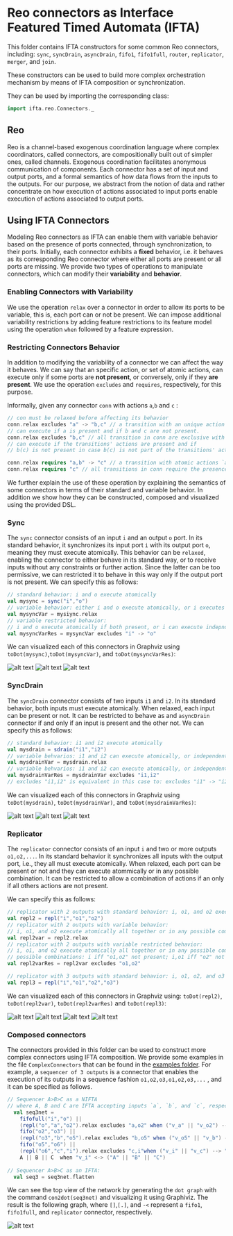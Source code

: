 # Reo connectors as Interface Featured Timed Automata (IFTA)

This folder contains IFTA constructors for some common Reo connectors, including: `sync`, `syncDrain`, `asyncDrain`, `fifo1`, `fifo1full`, `router`, `replicator`, `merger`, and `join`.
 
These constructors can be used to build more complex orchestration mechanism by means of IFTA composition or synchronization.

They can be used by importing the corresponding class:
```scala
import ifta.reo.Connectors._
```
<!--## Semantics of Reo Connectors-->

## Reo

Reo is a channel-based exogenous coordination language where complex coordinators, called connectors, are compositionally built out of simpler ones, called channels. Exogenous coordination facilitates anonymous communication of components. Each connector has a set of input and output ports, and a formal semantics of how data flows from the inputs to the outputs. For our purpose, we abstract from the notion of data and rather concentrate on how execution of actions associated to input ports enable execution of actions associated to output ports.

## Using IFTA Connectors

Modeling Reo connectors as IFTA can enable them with variable behavior based on the presence of ports connected, through synchronization, to their ports. 
Initially, each connector exhibits a **fixed** behavior, i.e. it behaves as its corresponding Reo connector where either all ports are present or all ports are missing. 
We provide two types of operations to manipulate connectors, which can modify their **variability** and **behavior**. 

### Enabling Connectors with Variability
We use the operation `relax` over a connector in order to allow its ports to be variable, this is, each port can or not be present.
We can impose additional variability restrictions by adding feature restrictions to its feature model using the operation `when` followed by a feature expression. 

### Restricting Connectors Behavior
In addition to modifying the variability of a connector we can affect the way it behaves. 
We can say that an specific action, or set of atomic actions, can execute only if some ports are **not present**, or conversely, only if they **are present**.
We use the operation `excludes` and `requires`, respectively, for this purpose.   

Informally, given any connector `conn` with actions `a`,`b` and `c` :
```scala
// con must be relaxed before affecting its behavior
conn.relax excludes "a" -> "b,c" // a transition with an unique action `a` is exclusive with respect to `b` and `c`,i.e.:
// can execute if a is present and if b and c are not present.
conn.relax excludes "b,c" // all transition in conn are exclusive with respect to `b` and `c`, i.e.:
// can execute if the transitions' actions are present and if 
// b(c) is not present in case b(c) is not part of the transitions' actions.

conn.relax requires "a,b" -> "c" // a transition with atomic actions `a` and `b` requires the presence of `c` to be enabled.
conn.relax requires "c" // all transitions in conn require the presence of `c`.
```

We further explain the use of these operation by explaining the semantics of some connectors in terms of their standard and variable behavior. 
In addition we show how they can be constructed, composed and visualized using the provided DSL. 

### Sync
The `sync` connector consists of an input `i` and an output `o` port. In its standard behavior, it synchronizes its input port `i` with its output port `o`, meaning they must execute atomically. 
This behavior can be `relaxed`, enabling the connector to either behave in its standard way, or to receive inputs without any constraints or further action.
Since the latter can be too permissive, we can restricted it to behave in this way only if the output port is not present.
We can specify this as follows:

```scala
// standard behavior: i and o execute atomically
val mysync = sync("i","o")
// variable behavior: either i and o execute atomically, or i executes independently
val mysyncVar = mysiync.relax
// variable restricted behavior: 
// i and o execute atomically if both present, or i can execute indepndently if o is not present
val mysyncVarRes = mysyncVar excludes "i" -> "o"
```

We can visualized each of this connectors in Graphviz using `toDot(mysync)`,`toDot(mysyncVar)`, and `toDot(mysyncVarRes)`:

![alt text](https://cdn.rawgit.com/joseproenca/ifta/master/src/main/scala/ifta/reo/images/reo-sync.svg "IFTA view of a Sync with standard behavior")
![alt text](https://cdn.rawgit.com/joseproenca/ifta/master/src/main/scala/ifta/reo/images/reo-sync-relax.svg "IFTA view of a Sync with variable behavior")
![alt text](https://cdn.rawgit.com/joseproenca/ifta/master/src/main/scala/ifta/reo/images/reo-sync-relax-excludes.svg "IFTA view of a Sync with variable restricted behavior")

### SyncDrain
The `syncDrain` connector consists of two inputs `i1` and `i2`. In its standard behavior, both inputs must execute atomically. 
When relaxed, each input can be present or not. It can be restricted to behave as and `asyncDrain` connector if and only if an input is present and the other not.
We can specify this as follows:

```scala
// standard behavior: i1 and i2 execute atomically
val mysdrain = sdrain("i1","i2")
// variable behvarios: i1 and i2 can execute atomically, or independently.
val mysdrainVar = mysdrain.relax
// variable behvarios: i1 and i2 can execute atomically, or independently if the other one is missing.
val mysdrainVarRes = mysdrainVar excludes "i1,i2"
// excludes "i1,i2" is equivalent in this case to: excludes "i1" -> "i2"  excludes "i2" -> "i1"
```

We can visualized each of this connectors in Graphviz using `toDot(mysdrain)`, `toDot(mysdrainVar)`, and `toDot(mysdrainVarRes)`:

![alt text](https://cdn.rawgit.com/joseproenca/ifta/master/src/main/scala/ifta/reo/images/reo-sdrain.svg "IFTA view of a Syncdrain with standard behavior")
![alt text](https://cdn.rawgit.com/joseproenca/ifta/master/src/main/scala/ifta/reo/images/reo-sdrain-relax.svg "IFTA view of a Syncdrain with variable behavior")
![alt text](https://cdn.rawgit.com/joseproenca/ifta/master/src/main/scala/ifta/reo/images/reo-sdrain-relax-excludes.svg "IFTA view of a Syncdrain with variable restricted behavior")

<!--### AsyncDrain-->

<!--The `asyncDrain` connector consists of two inputs `i1` and `i2`. Receives inputs in either of its ports without further action. -->

<!--It can be specified as follows-->
<!--```scala-->
<!--val myasdrain = asdrain("i1","i2")-->
<!--```-->
<!--and visualized in Graphviz using `toDot(myasdrain)`:-->

<!--![alt text](https://cdn.rawgit.com/joseproenca/ifta/master/src/main/scala/ifta/reo/images/asdrain.svg "AsyncDrain connector as IFTA")-->


### Replicator 

The `replicator` connector consists of an input `i` and two or more outputs `o1,o2,...`. 
In its standard behavior it synchronizes all inputs with the output port, i.e., they all must execute atomically.
When relaxed, each port can be present or not and they can execute atommically or in any possible combination. 
It can be restricted to allow a combination of actions if an only if all others actions are not present.
 <!--e.g.: if any of its outputs is missing, only the outputs that are present are synchonized with the input, and if the input is missing, it behaves as a `syndrain` synchronizing the execution of all the inputs that are present. -->
We can specify this as follows:

```scala
// replicator with 2 outputs with standard behavior: i, o1, and o2 execute atomically
val repl2 = repl("i","o1","o2")
// replicator with 2 outputs with variable behavior:
// i, o1, and o2 execute atomically all together or in any possible combination
val repl2var = repl2.relax
// replicator with 2 outputs with variable restricted behavior:
// i, o1, and o2 execute atomically all together or in any possible combination if and only if the other actions are not present
// possible combinations: i iff "o1,o2" not present; i,o1 iff "o2" not present; i,o2 iff "o1" not present
val repl2varRes = repl2var excludes "o1,o2"

// replicator with 3 outputs with standard behavior: i, o1, o2, and o3 execute atomically
val repl3 = repl("i","o1","o2","o3")

```

We can visualized each of this connectors in Graphviz using: `toDot(repl2)`, `toDot(repl2var)`, `toDot(repl2varRes)` and `toDot(repl3)`:

![alt text](https://cdn.rawgit.com/joseproenca/ifta/master/src/main/scala/ifta/reo/images/reo-repl2.svg "IFTA view of a Replicator with 2 outpus and standard behavior")
![alt text](https://cdn.rawgit.com/joseproenca/ifta/master/src/main/scala/ifta/reo/images/reo-repl2-relax.svg "IFTA view of a Replicator with 2 outpus and variable behavior")
![alt text](https://cdn.rawgit.com/joseproenca/ifta/master/src/main/scala/ifta/reo/images/reo-repl2-relax-excludes.svg "IFTA view of a Replicator with 2 outpus and variable restricted behavior")
![alt text](https://cdn.rawgit.com/joseproenca/ifta/master/src/main/scala/ifta/reo/images/reo-repl3.svg "IFTA view of a Replicator with 3 outputs and standard behavior")
<!--### Merger-->

<!--The `merger` connector consists of two or more inputs `i1,i2,...` and an output `o`. In its standard behavior it synchronizes each input with the output port. If any of its inputs is missing, it synchronizes only each input present with the output. In addition, if the output is missing, it behaves as an `asyndrain` connector, enabling the execution of either of its inputs without further action. -->

<!--It can be specified as follows-->
<!--```scala-->
<!--// merger with 2 inputs-->
<!--val merger2 = merger("i1","i2","o")-->
<!--```-->
<!--and visualized in Graphviz using `toDot(merger2)`:-->

<!--![alt text](https://cdn.rawgit.com/joseproenca/ifta/master/src/main/scala/ifta/reo/images/merger.svg "Merger connector with 2 inputs modeled as IFTA")-->

### Composed connectors

The connectors provided in this folder can be used to construct more complex connectors using IFTA composition. 
We provide some examples in the file `ComplexConnectors` that can be found in the [examples folder](src/main/scala/ifta/examples). 
For example, a `sequencer of 3 outputs` is a connector that enables the execution of its outputs in a sequence fashion `o1,o2,o3,o1,o2,o3,...` , and it can be specified as follows. 

```scala
// Sequencer A>B>C as a NIFTA 
// where A, B and C are IFTA accepting inputs `a`, `b`, and `c`, respectively, defined in ComplexConnectors.scala
  val seq3net = 
    fifofull("i","o") ||
    (repl("o","a","o2").relax excludes "a,o2" when ("v_a" || "v_o2") --> "v_o") ||
    fifo("o2","o3") ||
    (repl("o3","b","o5").relax excludes "b,o5" when ("v_o5" || "v_b") --> "v_o3") ||
    fifo("o5","o6") ||
    (repl("o6","c","i").relax excludes "c,i"when ("v_i" || "v_c") --> "v_o6") ||
    A || B || C  when "v_i" <-> ("A" || "B" || "C") 
                
// Sequencer A>B>C as an IFTA:
  val seq3 = seq3net.flatten
```

We can see the top view of the network by generating the `dot graph` with the command `con2dot(seq3net)` and visualizing it using Graphiviz. The result is the following graph, where `[]`,`[.]`, and `-<` represent a `fifo1`, `fifo1full`, and `replicator` connector, respectively.

![alt text](https://cdn.rawgit.com/joseproenca/ifta/master/src/main/scala/ifta/reo/images/seq3net-top.svg "Top view of a sequencer of 3 outputs modeled as NIFTA")
